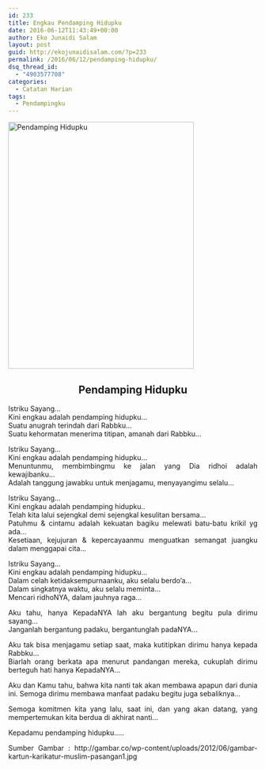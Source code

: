```yaml
---
id: 233
title: Engkau Pendamping Hidupku
date: 2016-06-12T11:43:49+00:00
author: Eko Junaidi Salam
layout: post
guid: http://ekojunaidisalam.com/?p=233
permalink: /2016/06/12/pendamping-hidupku/
dsq_thread_id:
  - "4903577708"
categories:
  - Catatan Harian
tags:
  - Pendampingku
---
```

[<img class="aligncenter wp-image-236 size-full" src="http://ekojunaidisalam.com/wp-content/uploads/2016/04/karikatur.jpg" alt="Pendamping Hidupku" width="375" height="500" srcset="https://ekojunaidisalam.com/wp-content/uploads/2016/04/karikatur.jpg 375w, https://ekojunaidisalam.com/wp-content/uploads/2016/04/karikatur-225x300.jpg 225w" sizes="(max-width: 375px) 100vw, 375px" />](http://ekojunaidisalam.com/wp-content/uploads/2016/04/karikatur.jpg)

<h2 style="text-align: center;">
  Pendamping Hidupku
</h2>

<p style="text-align: justify;">
  Istriku Sayang&#8230;<br /> Kini engkau adalah pendamping hidupku&#8230;<br /> Suatu anugrah terindah dari Rabbku&#8230;<br /> Suatu kehormatan menerima titipan, amanah dari Rabbku&#8230;
</p>

<p style="text-align: justify;">
  Istriku Sayang&#8230;<br /> Kini engkau adalah pendamping hidupku&#8230;<br /> Menuntunmu, membimbingmu ke jalan yang Dia ridhoi adalah kewajibanku&#8230;<br /> Adalah tanggung jawabku untuk menjagamu, menyayangimu selalu&#8230;<a name='more'></a>
</p>

<p style="text-align: justify;">
  Istriku Sayang&#8230;<br /> Kini engkau adalah pendamping hidupku..<br /> Telah kita lalui sejengkal demi sejengkal kesulitan bersama&#8230;<br /> Patuhmu & cintamu adalah kekuatan bagiku melewati batu-batu krikil yg ada&#8230;<br /> Kesetiaan, kejujuran & kepercayaanmu menguatkan semangat juangku dalam menggapai cita&#8230;
</p>

<p style="text-align: justify;">
  Istriku Sayang&#8230;<br /> Kini engkau adalah pendamping hidupku&#8230;<br /> Dalam celah ketidaksempurnaanku, aku selalu berdo&#8217;a&#8230;<br /> Dalam singkatnya waktu, aku selalu meminta&#8230;<br /> Mencari ridhoNYA, dalam jauhnya raga&#8230;
</p>

<p style="text-align: justify;">
  Aku tahu, hanya KepadaNYA lah aku bergantung begitu pula dirimu sayang&#8230;<br /> Janganlah bergantung padaku, bergantunglah padaNYA&#8230;
</p>

<p style="text-align: justify;">
  Aku tak bisa menjagamu setiap saat, maka kutitipkan dirimu hanya kepada Rabbku&#8230;<br /> Biarlah orang berkata apa menurut pandangan mereka, cukuplah dirimu berteguh hati hanya KepadaNYA&#8230;
</p>

<p style="text-align: justify;">
  Aku dan Kamu tahu, bahwa kita nanti tak akan membawa apapun dari dunia ini. Semoga dirimu membawa manfaat padaku begitu juga sebaliknya&#8230;
</p>

<p style="text-align: justify;">
  Semoga komitmen kita yang lalu, saat ini, dan yang akan datang, yang mempertemukan kita berdua di akhirat nanti&#8230;
</p>

<p style="text-align: justify;">
  Kepadamu pendamping hidupku&#8230;..
</p>

<p style="text-align: justify;">
  Sumber Gambar : http://gambar.co/wp-content/uploads/2012/06/gambar-kartun-karikatur-muslim-pasangan1.jpg
</p>
